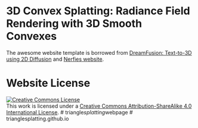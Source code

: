 # 3D Convex Splatting: Radiance Field Rendering with 3D Smooth Convexes

The awesome website template is borrowed from [DreamFusion: Text-to-3D using 2D Diffusion](https://dreamfusion3d.github.io/) and [Nerfies website](https://nerfies.github.io). 

# Website License
<a rel="license" href="http://creativecommons.org/licenses/by-sa/4.0/"><img alt="Creative Commons License" style="border-width:0" src="https://i.creativecommons.org/l/by-sa/4.0/88x31.png" /></a><br />This work is licensed under a <a rel="license" href="http://creativecommons.org/licenses/by-sa/4.0/">Creative Commons Attribution-ShareAlike 4.0 International License</a>.
#   t r i a n g l e _ s p l a t t i n g _ w e b p a g e  
 #   t r i a n g l e s p l a t t i n g . g i t h u b . i o  
 